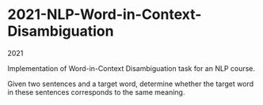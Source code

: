# 2021-NLP-Word-in-Context-Disambiguation

2021 

Implementation of Word-in-Context Disambiguation task for an NLP course.

Given two sentences and a target word, determine whether the target word in these sentences corresponds to the same meaning.
